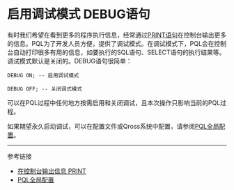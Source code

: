# 启用调试模式 DEBUG语句
有时我们希望在看到更多的程序执行信息，经常通过[PRINT语句](/doc/pql/print)在控制台输出更多的信息。PQL为了开发人员方便，提供了调试模式。在调试模式下，PQL会在控制台自动打印很多有用的信息，如要执行的SQL语句、SELECT语句的执行结果等。调试模式默认是关闭的。DEBUG语句很简单：
```
DEBUG ON; -- 启用调试模式

DEBUG OFF; -- 关闭调式模式
```

可以在PQL过程中任何地方按需启用和关闭调试，且本次操作只影响当前的PQL过程。

如果期望永久启动调试，可以在配置文件或Qross系统中配置，请参阅[PQL全局配置](/doc/pql/config)。

---
参考链接
* [在控制台输出信息 PRINT](/doc/pql/print)
* [PQL全局配置](/doc/pql/config)
